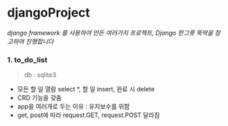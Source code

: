 # djangoProject

*django framework 를 사용하여 만든 여러가지 프로젝트, 
Django 한그릇 뚝딱을 참고하여 진행합니다*

### 1. to_do_list
> db : sqlite3
- 모든 할 일 열람 select *, 할 일  insert, 완료 시 delete
- CRD 기능을 갖춤
- app을 여러개로 두는 이유 : 유지보수를 위함
- get, post에 따라 request.GET, request.POST 달라짐
